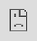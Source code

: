 ```yaml
---
layout: HackTheBox
title:  "HackTheBox - Node"
date:   2021-02-13 10:03:00 +0000
categories: Walkthrough HackTheBox
---
```

<p style="font-family:arial;">HackTheBox Node<br><br>
</p>
<iframe src="https://drive.google.com/file/d/1wg35kEQwztq0zwcnWyTc63jNaOApmGvK/preview" style="position:fixed; top:0px; left:0px; bottom:0px; right:0px; width:100%; height:100%; border:none; margin:0; padding:0; overflow:hidden; z-index:999999;"></iframe>
